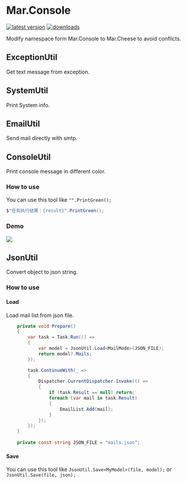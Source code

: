 # Mar.Console

[![latest version](https://img.shields.io/nuget/v/Mar.Console)](https://www.nuget.org/packages/Mar.Console) [![downloads](https://img.shields.io/nuget/dt/Mar.Console)](https://www.nuget.org/packages/Mar.Console)

Modify namespace form Mar.Console to Mar.Cheese to avoid conflicts.

## ExceptionUtil

Get text message from exception.

## SystemUtil

Print System info.

## EmailUtil

Send mail directly with smtp.

## ConsoleUtil

Print console message in different color.

### How to use

You can use this tool like `"".PrintGreen();`

```c#
$"任务执行结果：{result}".PrintGreen();
```

### Demo

![](https://i.imgur.com/gOyzemr.png)

## JsonUtil

Convert object to json string.

### How to use

#### Load

Load mail list from json file.

```c#
    private void Prepare()
    {
        var task = Task.Run(() =>
        {
            var model = JsonUtil.Load<MailMode>(JSON_FILE);
            return model?.Mails;
        });

        task.ContinueWith(_ =>
        {
            Dispatcher.CurrentDispatcher.Invoke(() =>
            {
                if (task.Result == null) return;
                foreach (var mail in task.Result)
                {
                    EmailList.Add(mail);
                }
            });
        });
    }
    
    private const string JSON_FILE = "mails.json";
```

#### Save

You can use this tool like `JsonUtil.Save<MyModel>(file, model);` or `JsonUtil.Save(file, json);`